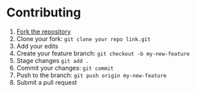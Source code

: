 # Contributing

1. [Fork the repository](https://github.com/Danny-05/Elevate-Music-App/fork)
2. Clone your fork: `git clone your repo link.git`
3. Add your edits
4. Create your feature branch: `git checkout -b my-new-feature`
5. Stage changes `git add .`
6. Commit your changes: `git commit`
7. Push to the branch: `git push origin my-new-feature`
8. Submit a pull request
